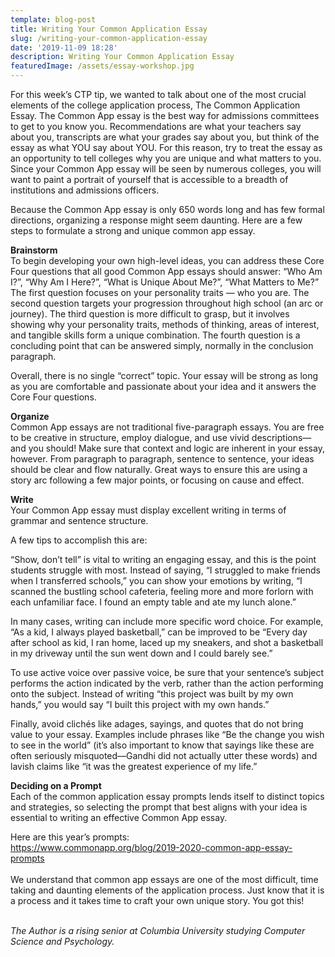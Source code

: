 ```yaml
---
template: blog-post
title: Writing Your Common Application Essay
slug: /writing-your-common-application-essay
date: '2019-11-09 18:28'
description: Writing Your Common Application Essay
featuredImage: /assets/essay-workshop.jpg
---
```

For this week’s CTP tip, we wanted to talk about one of the most crucial elements of the college application process, The Common Application Essay. The Common App essay is the best way for admissions committees to get to you know you. Recommendations are what your teachers say about you, transcripts are what your grades say about you, but think of the essay as what YOU say about YOU. For this reason, try to treat the essay as an opportunity to tell colleges why you are unique and what matters to you. Since your Common App essay will be seen by numerous colleges, you will want to paint a portrait of yourself that is accessible to a breadth of institutions and admissions officers.

Because the Common App essay is only 650 words long and has few formal directions, organizing a response might seem daunting. Here are a few steps to formulate a strong and unique common app essay.

**Brainstorm**\
To begin developing your own high-level ideas, you can address these Core Four questions that all good Common App essays should answer: “Who Am I?”, “Why Am I Here?”, “What is Unique About Me?”, “What Matters to Me?”\
The first question focuses on your personality traits — who you are. The second question targets your progression throughout high school (an arc or journey). The third question is more difficult to grasp, but it involves showing why your personality traits, methods of thinking, areas of interest, and tangible skills form a unique combination. The fourth question is a concluding point that can be answered simply, normally in the conclusion paragraph.

Overall, there is no single “correct” topic. Your essay will be strong as long as you are comfortable and passionate about your idea and it answers the Core Four questions.

**Organize**\
Common App essays are not traditional five-paragraph essays. You are free to be creative in structure, employ dialogue, and use vivid descriptions—and you should! Make sure that context and logic are inherent in your essay, however. From paragraph to paragraph, sentence to sentence, your ideas should be clear and flow naturally. Great ways to ensure this are using a story arc following a few major points, or focusing on cause and effect.

**Write**\
Your Common App essay must display excellent writing in terms of grammar and sentence structure.

A few tips to accomplish this are:

“Show, don’t tell” is vital to writing an engaging essay, and this is the point students struggle with most. Instead of saying, “I struggled to make friends when I transferred schools,” you can show your emotions by writing, “I scanned the bustling school cafeteria, feeling more and more forlorn with each unfamiliar face. I found an empty table and ate my lunch alone.”

In many cases, writing can include more specific word choice. For example, “As a kid, I always played basketball,” can be improved to be “Every day after school as kid, I ran home, laced up my sneakers, and shot a basketball in my driveway until the sun went down and I could barely see.”

To use active voice over passive voice, be sure that your sentence’s subject performs the action indicated by the verb, rather than the action performing onto the subject. Instead of writing “this project was built by my own hands,” you would say “I built this project with my own hands.”

Finally, avoid clichés like adages, sayings, and quotes that do not bring value to your essay. Examples include phrases like “Be the change you wish to see in the world” (it’s also important to know that sayings like these are often seriously misquoted—Gandhi did not actually utter these words) and lavish claims like “it was the greatest experience of my life.”

**Deciding on a Prompt**\
Each of the common application essay prompts lends itself to distinct topics and strategies, so selecting the prompt that best aligns with your idea is essential to writing an effective Common App essay.

Here are this year’s prompts:\
<https://www.commonapp.org/blog/2019-2020-common-app-essay-prompts>\
​\
We understand that common app essays are one of the most difficult, time taking and daunting elements of the application process. Just know that it is a process and it takes time to craft your own unique story. You got this!

\
​*The Author is a rising senior at Columbia University studying Computer Science and Psychology.*
